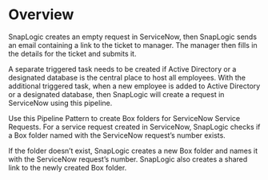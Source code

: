 # Overview

SnapLogic creates an empty request in ServiceNow, then SnapLogic sends an email containing a link to the ticket to manager. The manager then fills in the details for the ticket and submits it.

A separate triggered task needs to be created if Active Directory or a designated database is the central place to host all employees. With the additional triggered task, when a new employee is added to Active Directory or a designated database, then SnapLogic will create a request in ServiceNow using this pipeline.

Use this Pipeline Pattern to create Box folders for ServiceNow Service Requests. For a service request created in ServiceNow, SnapLogic checks if a Box folder named with the ServiceNow request’s number exists.&#x20;

If the folder doesn’t exist, SnapLogic creates a new Box folder and names it with the ServiceNow request’s number. SnapLogic also creates a shared link to the newly created Box folder.
